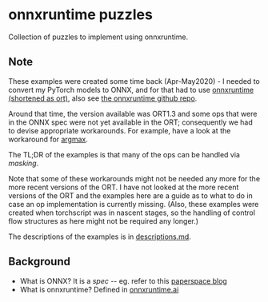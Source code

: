 # onnxruntime puzzles

Collection of puzzles to implement using onnxruntime.

## Note

These examples were created some time back (Apr-May2020) - I needed to convert my PyTorch models to ONNX, and for that had to use [onnxruntime (shortened as ort)](https://onnxruntime.ai/), also see [the onnxruntime github repo](https://github.com/microsoft/onnxruntime).

Around that time, the version available was ORT1.3 and some ops that were in the ONNX spec were not
yet available in the ORT; consequently we had to devise appropriate workarounds. For example, have a
look at the workaround for [argmax](./ort13/example4.ipynb).

The TL;DR of the examples is that many of the ops can be handled via _masking_.

Note that some of these workarounds might not be needed any more for the more recent versions of the ORT. I have not looked at the more recent versions of the ORT and the examples here are a guide as to what to do in
case an op implementation is currently missing. (Also, these examples were created when torchscript was in nascent stages, so the handling of control flow structures as here might not be required any
longer.)

The descriptions of the examples is in [descriptions.md](./ort13/descriptions.md).

## Background

- What is ONNX? It is a _spec_ -- eg. refer to this [paperspace blog](https://blog.paperspace.com/what-every-ml-ai-developer-should-know-about-onnx/)
- What is onnxruntime? Defined in [onnxruntime.ai](https://onnxruntime.ai/docs/)
